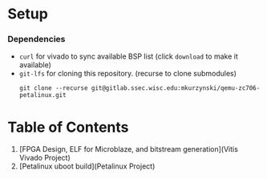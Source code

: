 # Setup

### Dependencies

- `curl` for vivado to sync available BSP list (click `download` to make it available)
- `git-lfs` for cloning this repository. (recurse to clone submodules)
   ```
   git clone --recurse git@gitlab.ssec.wisc.edu:mkurzynski/qemu-zc706-petalinux.git
   ```

# Table of Contents

1. [FPGA Design, ELF for Microblaze, and bitstream generation](Vitis Vivado Project)
2. [Petalinux uboot build](Petalinux Project)